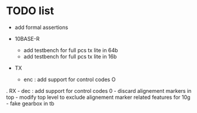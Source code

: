 # TODO list

- add formal assertions

- 10BASE-R
    - add testbench for full pcs tx lite in 64b
    - add testbench for full pcs tx lite in 16b
- TX
    - enc : add support for control codes O

. RX 
    - dec : add support for control codes 0
    - discard alignement markers in top
    - modify top level to exclude alignement marker
      related features for 10g
    - fake gearbox in tb

